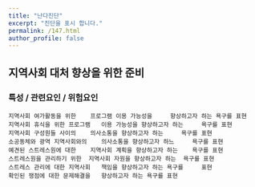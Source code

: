```yaml
---
title: "난다진단"
excerpt: "진단을 표시 합니다."
permalink: /147.html
author_profile: false
---
```

## 지역사회 대처 향상을 위한 준비



### 특성 / 관련요인 / 위험요인

>   

    지역사회 여가활동을 위한    프로그램 이용 가능성을     향상하고자 하는 욕구를 표현
    지역사회 휴식을 위한 프로그램   이용 가능성을 향상하고자 하는     욕구를 표현
    지역사회 구성원들 사이의    의사소통을 향상하고자 하는     욕구를 표현
    소공동체와 광역 지역사회와의    의사소통을 향상하고자 하느     욕구를 표현
    예견된 스트레스원에 대한    지역사회 계획을 향상하고자 하는    욕구를 표현
    스트레스원을 관리하기 위한  지역사회 자원을 향상하고자 하는  욕구를 표현
    스트레스 관리에 대한 지역사회   책임을 향상하고자 하는 욕구를     표현
    확인된 쟁점에 대한 문제해결을   향상하고자 하는 욕구를 표현
